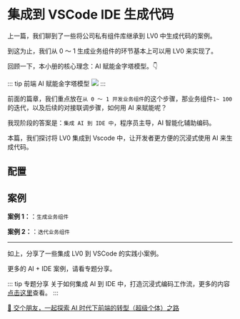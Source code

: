 # 集成到 VSCode IDE 生成代码

上一篇，我们聊到了一些将公司私有组件库继承到 LV0 中生成代码的案例。

到这为止，我们从 0 ～ 1 生成业务组件的环节基本上可以用 LV0 来实现了。

回顾一下，本小册的核心理念：AI 赋能金字塔模型。👇

::: tip 前端 AI 赋能金字塔模型
![](https://lvjishupai.oss-cn-beijing.aliyuncs.com/20240718095554.png)
:::

前面的篇章，我们重点放在`从 0 ～ 1 开发业务组件`的这个步骤，那业务组件`1~ 100`的迭代，以及后续的对接联调步骤，如何用 AI 来赋能呢？

我现阶段的答案是：`集成 AI 到 IDE 中`，程序员主导，AI 智能化辅助编码。

本篇，我们探讨将 LV0 集成到 Vscode 中，让开发者更方便的沉浸式使用 AI 来生成代码。

## 配置

## 案例

**案例 1：**：`生成业务组件`

**案例 2：**：`迭代业务组件`

---

如上，分享了一些集成 LV0 到 VSCode 的实践小案例。

更多的 AI + IDE 案例，请看专题分享。

::: tip 专题分享
关于如何集成 AI 到 IDE 中，打造沉浸式编码工作流，更多的内容[点击这里](/guide/advanced-improvement/integration-ide/github-copilot)查看。
:::

[👬 交个朋友，一起探索 AI 时代下前端的转型（超级个体）之路](/me)
